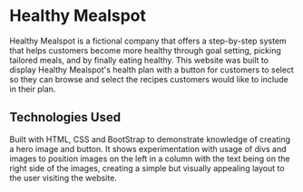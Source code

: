 # Healthy Mealspot
Healthy Mealspot is a fictional company that offers a step-by-step system that helps customers become more healthy through goal setting, picking tailored meals, and by finally eating healthy.
This website was built to display Healthy Mealspot's health plan with a button for customers to select so they can browse and select the recipes customers would like to include in their plan.

## Technologies Used
Built with HTML, CSS and BootStrap to demonstrate knowledge of creating a hero image and button. It shows experimentation with usage of divs and images to position images on the left in a column
with the text being on the right side of the images, creating a simple but visually appealing layout to the user visiting the website.
